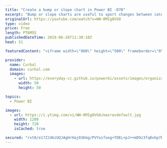 ```yaml
---
title: "Create a bump or slope chart in Power BI -D70"
excerpt: "Bump or slope charts are useful to sport changes between categories. There is no native bump or slope visual in Power BI, but you can create your own easily from a line chart. In this video I show you how. #curbal #power bi #bumpcharts  Here you can download the file (#70) here: https://curbal.com/donwload-center"
originalUrl: https://youtube.com/watch?v=WW-0MIg8VG0
type: video
price: Free
length: PT6M5S
publishedDateTime: 2019-06-26T11:30:10Z
heat: 51

featuredContent: "<iframe width=\"800\" height=\"500\" frameborder=\"0\" src=\"https://www.youtube.com/embed/WW-0MIg8VG0\" allow=\"accelerometer; autoplay; encrypted-media; gyroscope; picture-in-picture\" allowfullscreen></iframe>"

provider:
  name: Curbal
  domain: curbal.com
  images:
    - url: https://everyday-cc.github.io/powerbi/assets/images/organizations/curbal.com-50x50.jpg
      width: 50
      height: 50

topics:
  - Power BI

images:
  - url: https://i.ytimg.com/vi/WW-0MIg8VG0/maxresdefault.jpg
    width: 1280
    height: 720
    isCached: true

secured: "rxt8/e17ZJd6zUQJAgHrHaj01Kmg/PVYoifoog+TOEL+pJ++mD9z3fq0xhp7bxwZqN1hLlrSarZb77eS3PKZkOyhbv2RJwk9rg1o0x0wi/Q1HrZ9tymLmv3rQM4WgTesfWdQ6aOu1GBuo8GVg1ataQBhToF1Iv45CYQWe7rR4UqUUPVYFFkCBJnIKsf6q0WOPzBqra4v+daTg1gsTCwPyVH+5wMhQj1DfDqkaNx8aeQRfgFZdQy/Z8f91cbJPq724w4WjrzMOjdhWCfSWt5t+jyRg0pViMiUj6g94E/RU8cWEFOdKjNKyeGEKDIpKW1kvrNruhESb1IwgKOXQPr9S5EGJe/7FG8XWfT+jzxlt6hgorVgJeo0uUbgcBAegQ1uTKX4sxJEDmPx/lhA/EdB9DiyStWGkqx9Zpjb7KGemtQ=;NZumjD2kEV1dm+L5l39ZZA=="
---
```



